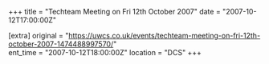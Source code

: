 +++
title = "Techteam Meeting on Fri 12th October 2007"
date = "2007-10-12T17:00:00Z"

[extra]
original = "https://uwcs.co.uk/events/techteam-meeting-on-fri-12th-october-2007-1474488997570/"    
ent_time = "2007-10-12T18:00:00Z"
location = "DCS"
+++



